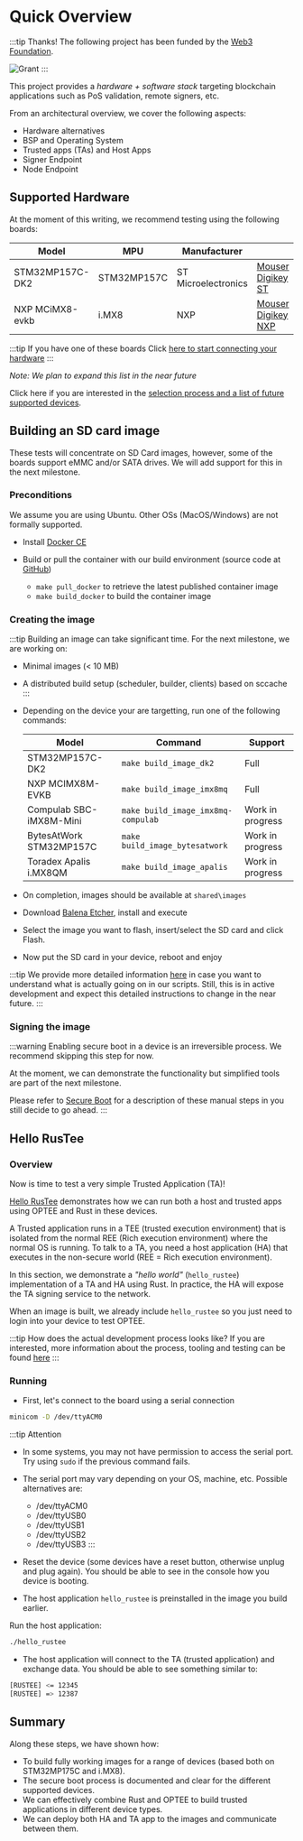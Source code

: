 # Quick Overview

:::tip Thanks!
The following project has been funded by the [Web3 Foundation](https://web3.foundation/).

![Grant](/img/web3grant.png)
:::

This project provides a _hardware + software stack_ targeting blockchain applications such as PoS validation, remote signers, etc.

From an architectural overview, we cover the following aspects:

- Hardware alternatives
- BSP and Operating System
- Trusted apps (TAs) and Host Apps
- Signer Endpoint
- Node Endpoint

## Supported Hardware

At the moment of this writing, we recommend testing using the following boards:

| Model           | MPU         | Manufacturer        |                                   |
| --------------- | ----------- | ------------------- | --------------------------------- |
| STM32MP157C-DK2 | STM32MP157C | ST Microelectronics | [Mouser][1] [Digikey][2] [ST][3]  |
| NXP MCiMX8-evkb | i.MX8       | NXP                 | [Mouser][4] [Digikey][5] [NXP][6] |

[1]: https://www.mouser.ch/ProductDetail/STMicroelectronics/STM32MP157C-DK2?qs=9r4v7xj2LnnSrQDGcA2diw==
[2]: https://www.digikey.ch/products/en?keywords=MCIMX8M-EVKB
[3]: https://www.st.com/en/evaluation-tools/stm32mp157c-dk2.html#sample-and-buy
[4]: https://www.nxp.com/part/MCIMX8M-EVKB#/
[5]: https://www.mouser.ch/ProductDetail/NXP-Semiconductors/MCIMX8M-EVKB?qs=%2Fha2pyFaduhMHVqoUq4oRfF9hEn3wIuiNQ14GBmEQkNua8L5aW7Edg%3D%3D
[6]: https://www.digikey.ch/products/en?keywords=STM32MP157C-DK2

:::tip If you have one of these boards
Click [here to start connecting your hardware](HardwareSetup.md)
:::

_Note: We plan to expand this list in the near future_

Click here if you are interested in the [selection process and a list of future supported devices](HardwareSelection.md).

## Building an SD card image

These tests will concentrate on SD Card images, however, some of the boards support eMMC and/or SATA drives. We will add support for this in the next milestone.

### Preconditions

We assume you are using Ubuntu. Other OSs (MacOS/Windows) are not formally supported.

- Install [Docker CE](https://docs.docker.com/install/linux/docker-ce/ubuntu/)

- Build or pull the container with our build environment (source code at [GitHub](https://github.com/Zondax/docker-builder))
  - `make pull_docker` to retrieve the latest published container image
  - `make build_docker` to build the container image

### Creating the image

:::tip
Building an image can take significant time. For the next milestone, we are working on:
- Minimal images (< 10 MB)
- A distributed build setup (scheduler, builder, clients) based on sccache
  :::

- Depending on the device your are targetting, run one of the following commands:

  | Model                   | Command                            | Support          |
  | ----------------------- | ---------------------------------- | ---------------- |
  | STM32MP157C-DK2         | `make build_image_dk2`             | Full             |
  | NXP MCIMX8M-EVKB        | `make build_image_imx8mq`          | Full             |
  | Compulab SBC-iMX8M-Mini | `make build_image_imx8mq-compulab` | Work in progress |
  | BytesAtWork STM32MP157C | `make build_image_bytesatwork`     | Work in progress |
  | Toradex Apalis i.MX8QM  | `make build_image_apalis`          | Work in progress |

- On completion, images should be available at `shared\images`
- Download [Balena Etcher](https://www.balena.io/etcher), install and execute
- Select the image you want to flash, insert/select the SD card and click
  Flash.
- Now put the SD card in your device, reboot and enjoy

:::tip
We provide more detailed information [here](BSP_Build.md) in case you want to understand what is actually going on in our scripts. Still, this is in active development and expect this detailed instructions to change in the near future.
:::

### Signing the image

:::warning
Enabling secure boot in a device is an irreversible process. We recommend skipping this step for now.

At the moment, we can demonstrate the functionality but simplified tools are part of the next milestone. 

Please refer to [Secure Boot](SecureBoot.md) for a description of these manual steps in you still decide to go ahead.
:::

## Hello RusTee

### Overview

Now is time to test a very simple Trusted Application (TA)! 

[Hello RusTee](HelloRustee.md) demonstrates how we can run both a host and trusted apps using OPTEE and Rust in these devices.

A Trusted application runs in a TEE (trusted execution environment) that is isolated from the normal REE (Rich execution environment) where the normal OS is running. To talk to a TA, you need a host application (HA) that executes in the non-secure world (REE = Rich execution environment).

In this section, we demonstrate a _"hello world"_ (`hello_rustee`) implementation of a TA and HA using Rust. In practice, the HA will expose the TA signing service to the network.

When an image is built, we already include `hello_rustee` so you just need to login into your device to test OPTEE.

:::tip How does the actual development process looks like?
If you are interested, more information about the process, tooling and testing can be found [here](HelloRustee.md)
::: 

### Running 

- First, let's connect to the board using a serial connection

```bash
minicom -D /dev/ttyACM0
```

:::tip Attention

- In some systems, you may not have permission to access the serial port. Try using `sudo` if the previous command fails.
- The serial port may vary depending on your OS, machine, etc. Possible alternatives are:

  - /dev/ttyACM0
  - /dev/ttyUSB0
  - /dev/ttyUSB1
  - /dev/ttyUSB2
  - /dev/ttyUSB3
:::

- Reset the device (some devices have a reset button, otherwise unplug and plug again). You should be able to see in the console how you device is booting.

- The host application `hello_rustee` is preinstalled in the image you build earlier.

Run the host application:

```bash
./hello_rustee
```

- The host application will connect to the TA (trusted application) and exchange data. You should be able to see something similar to:

```bash
[RUSTEE] <= 12345
[RUSTEE] => 12387
```

## Summary

Along these steps, we have shown how:

- To build fully working images for a range of devices (based both on STM32MP175C and i.MX8).
- The secure boot process is documented and clear for the different supported devices.
- We can effectively combine Rust and OPTEE to build trusted applications in different device types.
- We can deploy both HA and TA app to the images and communicate between them.
